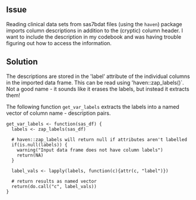 ## Issue
Reading clinical data sets from sas7bdat files (using the `haven`) package imports column descriptions in addition to the (cryptic) column header.  I want to include the description in my codebook and was having trouble figuring out how to access the information.

## Solution
The descriptions are stored in the 'label' attribute of the individual columns in the imported data frame.  This can be read using 'haven::zap_labels()`.  Not a good name - it sounds like it erases the labels, but instead it extracts them!

The following function `get_var_labels` extracts the labels into a named vector of column name - description pairs.

```
get_var_labels <- function(sas_df) {
  labels <- zap_labels(sas_df)
  
  # haven::zap_labels will return null if attributes aren't labelled
  if(is.null(labels)) {
    warning("Input data frame does not have column labels")
    return(NA)
  }
  
  label_vals <- lapply(labels, function(c){attr(c, "label")})
  
  # return results as named vector
  return(do.call("c", label_vals))
}
```